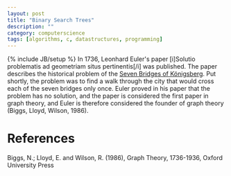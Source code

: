 ```yaml
---
layout: post
title: "Binary Search Trees"
description: ""
category: computerscience
tags: [algorithms, c, datastructures, programming]
---
```

{% include JB/setup %}
In 1736, Leonhard Euler's paper
[i]Solutio problematis ad geometriam situs pertinentis[/i] was published.
The paper describes the historical problem of the
[Seven Bridges of Königsberg](http://en.wikipedia.org/wiki/Seven_Bridges_of_K%C3%B6nigsberg).
Put shortly, the problem was to find a walk through the city that would cross
each of the seven bridges only once. Euler proved in his paper that the problem
has no solution, and the paper is considered the first paper in graph theory,
and Euler is therefore considered the founder of graph theory
(Biggs, Lloyd, Wilson, 1986).

# References
Biggs, N.; Lloyd, E. and Wilson, R. (1986), Graph Theory, 1736-1936, Oxford University Press
